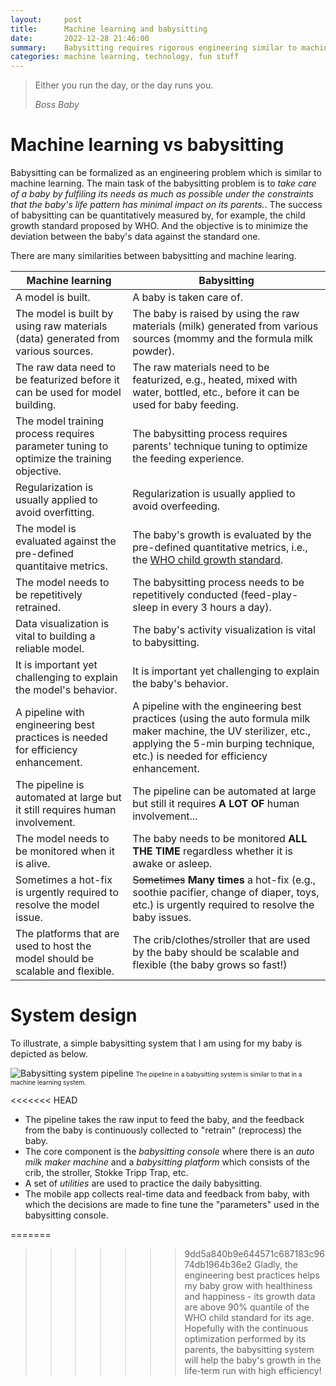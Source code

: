 ```yaml
---
layout:     post
title:      Machine learning and babysitting
date:       2022-12-28 21:46:00
summary:    Babysitting requires rigorous engineering similar to machine learning. 
categories: machine learning, technology, fun stuff
---
```


<blockquote>
  <p>Either you run the day, or the day runs you.</p>
  <footer><cite title="Boss Baby">Boss Baby</cite></footer>
</blockquote>

# Machine learning vs babysitting

Babysitting can be formalized as an engineering problem which is similar to
machine learning. The main task of the babysitting problem is to *take care of a
baby by fulfiling its needs as much as possible under the constraints that the
baby's life pattern has minimal impact on its parents.*. The success of
babysitting can be quantitatively measured by, for example, the child growth
standard proposed by WHO. And the objective is to minimize the deviation between
the baby's data against the standard one.

There are many similarities between babysitting and machine learing.

| Machine learning                                                                         | Babysitting                                                                                                                                                                                           |
| ---------------------------------------------------------------------------------------- | ----------------------------------------------------------------------------------------------------------------------------------------------------------------------------------------------------- |
| A model is built.                                                                        | A baby is taken care of.                                                                                                                                                                              |
| The model is built by using raw materials (data) generated from various sources.         | The baby is raised by using the raw materials (milk) generated from various sources (mommy and the formula milk powder).                                                                              |
| The raw data need to be featurized before it can be used for model building.             | The raw materials need to be featurized, e.g., heated, mixed with water, bottled, etc., before it can be used for baby feeding.                                                                       |
| The model training process requires parameter tuning to optimize the training objective. | The babysitting process requires parents' technique tuning to optimize the feeding experience.                                                                                                        |
| Regularization is usually applied to avoid overfitting.                                  | Regularization is usually applied to avoid overfeeding.                                                                                                                                               |
| The model is evaluated against the pre-defined quantitaive metrics.                      | The baby's growth is evaluated by the pre-defined quantitative metrics, i.e., the [WHO child growth standard](https://www.who.int/tools/child-growth-standards).                                      |
| The model needs to be repetitively retrained.                                            | The babysitting process needs to be repetitively conducted (feed-play-sleep in every 3 hours a day).                                                                                                  |
| Data visualization is vital to building a reliable model.                                | The baby's activity visualization is vital to babysitting.                                                                                                                                            |
| It is important yet challenging to explain the model's behavior.                         | It is important yet challenging to explain the baby's behavior.                                                                                                                                       |
| A pipeline with engineering best practices is needed for efficiency enhancement.         | A pipeline with the engineering best practices (using the auto formula milk maker machine, the UV sterilizer, etc., applying the 5-min burping technique, etc.) is needed for efficiency enhancement. |
| The pipeline is automated at large but it still requires human involvement.              | The pipeline can be automated at large but still it requires **A LOT OF** human involvement...                                                                                                        |
| The model needs to be monitored when it is alive.                                        | The baby needs to be monitored **ALL THE TIME** regardless whether it is awake or asleep.                                                                                                             |
| Sometimes a hot-fix is urgently required to resolve the model issue.                     | ~~Sometimes~~ **Many times** a hot-fix (e.g., soothie pacifier, change of diaper, toys, etc.) is urgently required to resolve the baby issues.                                                        |
| The platforms that are used to host the model should be scalable and flexible.           | The crib/clothes/stroller that are used by the baby should be scalable and flexible (the baby grows so fast!)                                                                                         |

# System design

To illustrate, a simple babysitting system that I am using for my baby is
depicted as below.

![Babysitting system
pipeline](https://yueguoguo.github.io/images/babysitting_pipeline.png) <font
size="1"> The pipeline in a babysitting system is similar to that in a machine
learning system. </font>

<<<<<<< HEAD
* The pipeline takes the raw input to feed the baby, and the feedback from the
  baby is continuously collected to "retrain" (reprocess) the baby. 
* The core component is the *babysitting console* where there is an *auto milk
  maker machine* and a *babysitting platform* which consists of the crib, the
  stroller, Stokke Tripp Trap, etc. 
* A set of *utilities* are used to practice the daily babysitting.
* The mobile app collects real-time data and feedback from baby, with which the
  decisions are made to fine tune the "parameters" used in the babysitting
  console. 

=======
>>>>>>> 9dd5a840b9e644571c687183c9674db1964b36e2
Gladly, the engineering best practices helps my baby grow with healthiness and
happiness - its growth data are above 90% quantile of the WHO child standard for
its age. Hopefully with the continuous optimization performed by its parents,
the babysitting system will help the baby's growth in the life-term run with
high efficiency! 
